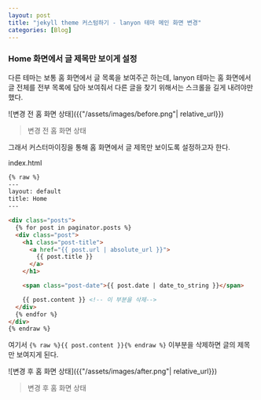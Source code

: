 ```yaml
---
layout: post
title: "jekyll theme 커스텀하기 - lanyon 테마 메인 화면 변경"
categories: [Blog]
---
```


### Home 화면에서 글 제목만 보이게 설정

다른 테마는 보통 홈 화면에서 글 목록을 보여주곤 하는데, lanyon 테마는 홈 화면에서 글 전체를 전부 목록에 담아 보여줘서 다른 글을 찾기 위해서는 스크롤을 길게 내려야만 했다.

![변경 전 홈 화면 상태]({{"/assets/images/before.png"| relative_url}})
>변경 전 홈 화면 상태

그래서 커스터마이징을 통해 홈 화면에서 글 제목만 보이도록 설정하고자 한다.

index.html
```html
{% raw %}
---
layout: default
title: Home
---

<div class="posts">
  {% for post in paginator.posts %}
  <div class="post">
    <h1 class="post-title">
      <a href="{{ post.url | absolute_url }}">
        {{ post.title }}
      </a>
    </h1>

    <span class="post-date">{{ post.date | date_to_string }}</span>

    {{ post.content }} <!-- 이 부분을 삭제-->
  </div>
  {% endfor %}
</div>
{% endraw %}
```

여기서 `{% raw %}{{ post.content }}{% endraw %}`
이부분을 삭제하면 글의 제목만 보여지게 된다.

![변경 후 홈 화면 상태]({{"/assets/images/after.png"| relative_url}})
>변경 후 홈 화면 상태
